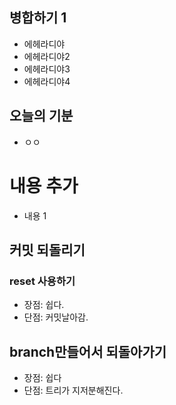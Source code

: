 ## 병합하기 1
- 에헤라디야
- 에헤라디야2
- 에헤라디야3
- 에헤라디야4

## 오늘의 기분
- ㅇㅇ

# 내용 추가
 - 내용 1

 ## 커밋 되돌리기

 ### reset 사용하기
 - 장점: 쉽다.
 - 단점: 커밋날아감.

 ## branch만들어서 되돌아가기
 - 장점: 쉽다
 - 단점: 트리가 지저분해진다.
 
